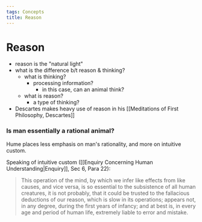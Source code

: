 ```yaml
---
tags: Concepts
title: Reason
---
```


# Reason
- reason is the "natural light"
- what is the difference b/t reason & thinking?
	- what is thinking?
		- processing information?
			- in this case, can an animal think?
	- what is reason?
		- a type of thinking?
- Descartes makes heavy use of reason in his [[Meditations of First Philosophy, Descartes]]



### Is man essentially a rational animal?
Hume places less emphasis on man's rationality, and more on intuitive custom.

Speaking of intuitive custom ([[Enquiry Concerning Human Understanding\|Enquiry]], Sec 6, Para 22):
> This operation of the mind, by which we infer like effects from like causes, and vice versa, is so essential to the subsistence of all human creatures, it is not probably, that it could be trusted to the fallacious deductions of our reason, which is slow in its operations; appears not, in any degree, during the first years of infancy; and at best is, in every age and period of human life, extremely liable to error and mistake.


